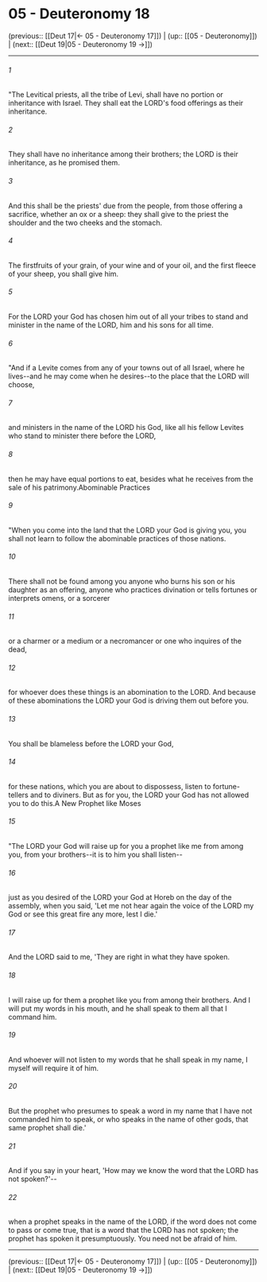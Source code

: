 # 05 - Deuteronomy 18

(previous:: [[Deut 17|← 05 - Deuteronomy 17]]) | (up:: [[05 - Deuteronomy]]) | (next:: [[Deut 19|05 - Deuteronomy 19 →]])

***


###### 1 
"The Levitical priests, all the tribe of Levi, shall have no portion or inheritance with Israel. They shall eat the LORD's food offerings as their inheritance. 

###### 2 
They shall have no inheritance among their brothers; the LORD is their inheritance, as he promised them. 

###### 3 
And this shall be the priests' due from the people, from those offering a sacrifice, whether an ox or a sheep: they shall give to the priest the shoulder and the two cheeks and the stomach. 

###### 4 
The firstfruits of your grain, of your wine and of your oil, and the first fleece of your sheep, you shall give him. 

###### 5 
For the LORD your God has chosen him out of all your tribes to stand and minister in the name of the LORD, him and his sons for all time. 

###### 6 
"And if a Levite comes from any of your towns out of all Israel, where he lives--and he may come when he desires--to the place that the LORD will choose, 

###### 7 
and ministers in the name of the LORD his God, like all his fellow Levites who stand to minister there before the LORD, 

###### 8 
then he may have equal portions to eat, besides what he receives from the sale of his patrimony.Abominable Practices 

###### 9 
"When you come into the land that the LORD your God is giving you, you shall not learn to follow the abominable practices of those nations. 

###### 10 
There shall not be found among you anyone who burns his son or his daughter as an offering, anyone who practices divination or tells fortunes or interprets omens, or a sorcerer 

###### 11 
or a charmer or a medium or a necromancer or one who inquires of the dead, 

###### 12 
for whoever does these things is an abomination to the LORD. And because of these abominations the LORD your God is driving them out before you. 

###### 13 
You shall be blameless before the LORD your God, 

###### 14 
for these nations, which you are about to dispossess, listen to fortune-tellers and to diviners. But as for you, the LORD your God has not allowed you to do this.A New Prophet like Moses 

###### 15 
"The LORD your God will raise up for you a prophet like me from among you, from your brothers--it is to him you shall listen-- 

###### 16 
just as you desired of the LORD your God at Horeb on the day of the assembly, when you said, 'Let me not hear again the voice of the LORD my God or see this great fire any more, lest I die.' 

###### 17 
And the LORD said to me, 'They are right in what they have spoken. 

###### 18 
I will raise up for them a prophet like you from among their brothers. And I will put my words in his mouth, and he shall speak to them all that I command him. 

###### 19 
And whoever will not listen to my words that he shall speak in my name, I myself will require it of him. 

###### 20 
But the prophet who presumes to speak a word in my name that I have not commanded him to speak, or who speaks in the name of other gods, that same prophet shall die.' 

###### 21 
And if you say in your heart, 'How may we know the word that the LORD has not spoken?'-- 

###### 22 
when a prophet speaks in the name of the LORD, if the word does not come to pass or come true, that is a word that the LORD has not spoken; the prophet has spoken it presumptuously. You need not be afraid of him.

***

(previous:: [[Deut 17|← 05 - Deuteronomy 17]]) | (up:: [[05 - Deuteronomy]]) | (next:: [[Deut 19|05 - Deuteronomy 19 →]])

